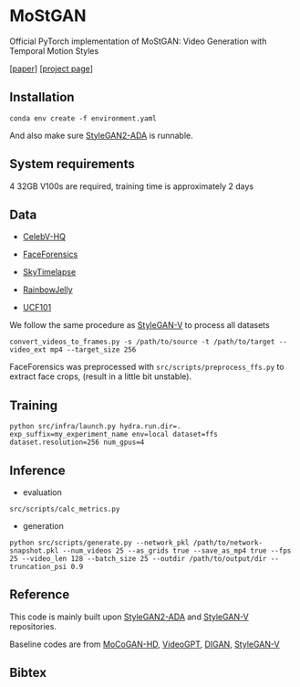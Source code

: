 # MoStGAN

Official PyTorch implementation of MoStGAN: Video Generation with Temporal Motion Styles

[[paper]]() [[project page]]()

## Installation

```
conda env create -f environment.yaml
```

And also make sure [StyleGAN2-ADA](https://github.com/NVlabs/stylegan2-ada-pytorch#requirements) is runnable. 

## System requirements

4 32GB V100s are required, training time is approximately 2 days

## Data

+ [CelebV-HQ](https://celebv-hq.github.io)
+ [FaceForensics](https://github.com/ondyari/FaceForensics)

+ [SkyTimelapse](https://github.com/weixiong-ur/mdgan)
+ [RainbowJelly](https://www.youtube.com/watch?v=P8Bit37hlsQ)
+ [UCF101](https://www.crcv.ucf.edu/data/UCF101.php)

We follow the same procedure as [StyleGAN-V](https://github.com/universome/stylegan-v) to process all datasets

```
convert_videos_to_frames.py -s /path/to/source -t /path/to/target --video_ext mp4 --target_size 256
```

FaceForensics was preprocessed with `src/scripts/preprocess_ffs.py` to extract face crops, (result in a little bit unstable).

## Training

```
python src/infra/launch.py hydra.run.dir=. exp_suffix=my_experiment_name env=local dataset=ffs dataset.resolution=256 num_gpus=4
```

## Inference

+ evaluation

```
src/scripts/calc_metrics.py
```

+ generation

```
python src/scripts/generate.py --network_pkl /path/to/network-snapshot.pkl --num_videos 25 --as_grids true --save_as_mp4 true --fps 25 --video_len 128 --batch_size 25 --outdir /path/to/output/dir --truncation_psi 0.9
```

## Reference

This code is mainly built upon [StyleGAN2-ADA](https://github.com/NVlabs/stylegan2-ada-pytorch) and [StyleGAN-V](https://github.com/universome/stylegan-v) repositories.

Baseline codes are from [MoCoGAN-HD](https://github.com/snap-research/MoCoGAN-HD), [VideoGPT](https://github.com/wilson1yan/VideoGPT), [DIGAN](https://github.com/sihyun-yu/digan), [StyleGAN-V](https://github.com/universome/stylegan-v)

## Bibtex


